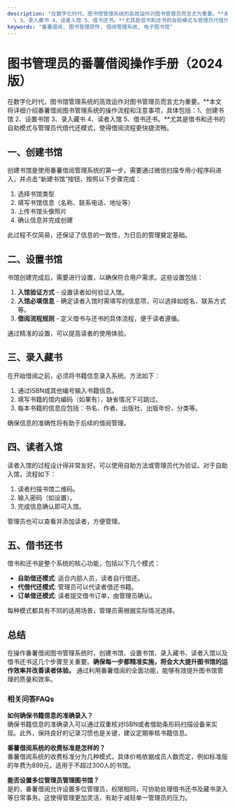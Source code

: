 ```yaml
---
description: "在数字化时代，图书馆管理系统的高效运作对图书管理员而言尤为重要。**本文将详细介绍番薯借阅图书管理系统的操作流程和注意事项，具体包括：1、创建书馆 2、设置书馆\
  \ 3、录入藏书 4、读者入馆 5、借书还书。**尤其是借书和还书的自助模式与管理员代借代还模式，使得借阅流程更快捷流畅。"
keywords: "番薯借阅, 图书管理软件, 借阅管理系统, 电子图书馆"
---
```

# 图书管理员的番薯借阅操作手册（2024版）

在数字化时代，图书馆管理系统的高效运作对图书管理员而言尤为重要。**本文将详细介绍番薯借阅图书管理系统的操作流程和注意事项，具体包括：1、创建书馆 2、设置书馆 3、录入藏书 4、读者入馆 5、借书还书。**尤其是借书和还书的自助模式与管理员代借代还模式，使得借阅流程更快捷流畅。

## **一、创建书馆**

创建书馆是使用番薯借阅管理系统的第一步。需要通过微信扫描专用小程序码进入，并点击“新建书馆”按钮，按照以下步骤完成：

1. 选择书馆类型
2. 填写书馆信息（名称、联系电话、地址等）
3. 上传书馆头像照片
4. 确认信息并完成创建

此过程不仅简易，还保证了信息的一致性，为日后的管理奠定基础。

## **二、设置书馆**

书馆创建完成后，需要进行设置，以确保符合用户需求。这些设置包括：

1. **入馆验证方式** - 设置读者如何验证入馆。
2. **入馆必填信息** - 确定读者入馆时需填写的信息项，可以选择如姓名、联系方式等。
3. **借阅流程规则** - 定义借书与还书的具体流程，便于读者遵循。

通过精准的设置，可以提高读者的使用体验。

## **三、录入藏书**

在开始借阅之前，必须将书籍信息录入系统。方法如下：

1. 通过ISBN或其他编号输入书籍信息。
2. 填写书籍的馆内编码（如果有），缺省情况下可跳过。
3. 每本书籍的信息应包括：书名、作者、出版社、出版年份、分类等。

确保信息的准确性将有助于后续的借阅管理。

## **四、读者入馆**

读者入馆的过程设计得非常友好。可以使用自助方法或管理员代为验证。对于自助入馆，流程如下：

1. 读者扫描书馆二维码。
2. 输入密码（如设置）。
3. 完成信息确认即可入馆。

管理员也可以查看并添加读者，方便管理。

## **五、借书还书**

借书和还书是整个系统的核心功能，包括以下几个模式：

- **自助借还模式**: 适合内部人员，读者自行借还。
- **代借代还模式**: 管理员可以代读者借还书籍。
- **订单借还模式**: 读者提交借书订单，由管理员确认。

每种模式都具有不同的适用场景，管理员需根据实际情况选择。

## **总结**

在操作番薯借阅图书管理系统时，创建书馆、设置书馆、录入藏书、读者入馆以及借书还书这几个步骤至关重要。**确保每一步都精准实施，将会大大提升图书馆的运作效率并改善读者体验。** 通过利用番薯借阅的全面功能，能够有效提升图书馆管理的质量和效率。

### 相关问答FAQs

**如何确保书籍信息的准确录入？**  
确保书籍信息的准确录入可以通过双重核对ISBN或者借助条形码扫描设备来实现。此外，保持良好的记录习惯也是关键，建议定期审核书籍信息。

**番薯借阅系统的收费标准是怎样的？**  
番薯借阅系统的收费标准分为几种模式，具体价格依据成员人数而定，例如标准版的年费为899元，适用于不超过300人的书馆。

**能否设置多位管理员管理图书馆？**  
是的，番薯借阅允许设置多位管理员，权限相同，可协助处理借书还书及藏书录入等日常事务。这使得管理更加灵活，有助于减轻单一管理员的压力。
